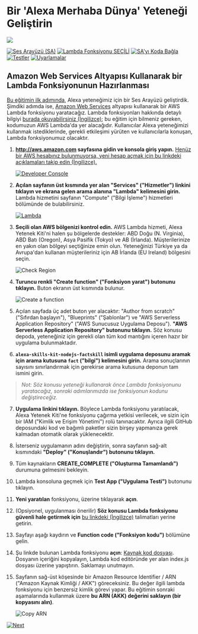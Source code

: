 # Bir 'Alexa Merhaba Dünya' Yeteneği Geliştirin
<img src="https://m.media-amazon.com/images/G/01/mobile-apps/dex/alexa/alexa-skills-kit/tutorials/quiz-game/header._TTH_.png" />

[![Ses Arayüzü (SA)](https://user-images.githubusercontent.com/6242253/49790785-1f51f800-fd40-11e8-9f61-5adad636aa37.png)](./1-voice-user-interface.md)
[![Lambda Fonksiyonu SEÇİLİ](https://user-images.githubusercontent.com/6242253/49790810-2bd65080-fd40-11e8-8963-dc937183a352.png)](./2-lambda-function.md)
[![SA'yı Koda Bağla](https://user-images.githubusercontent.com/6242253/49790840-3abd0300-fd40-11e8-9414-849bb162e09e.png)](./3-connect-vui-to-code.md)
[![Testler](https://user-images.githubusercontent.com/6242253/49797809-a065bb00-fd51-11e8-8ebc-c1d210e888f6.png)](./4-testing.md)
[![Uyarlamalar](https://user-images.githubusercontent.com/6242253/49790859-43add480-fd40-11e8-87e5-2daea3d4f005.png)](./5-next-steps.md)

## Amazon Web Services Altyapısı Kullanarak bir Lambda Fonksiyonunun Hazırlanması

 [Bu eğitimin ilk adımında](./1-voice-user-interface.md), Alexa yeteneğimiz için bir Ses Arayüzü geliştirdik.  Şimdiki adımda ise, [Amazon Web Services](http://aws.amazon.com) altyapısı kullanarak bir AWS Lambda fonksiyonu yaratacağız. Lambda fonksiyonları hakkında detaylı bilgiyi [burada okuyabilirsiniz (İngilizce)](http://aws.amazon.com/lambda); bu eğitim için bilmeniz gereken, kodumuzun AWS Lambda'da yer alacağıdır. Kullanıcılar Alexa yeteneğimizi kullanmak istediklerinde, gerekli etkileşimi yürüten ve kullanıcılarla konuşan, Lambda fonksiyonumuz olacaktır.

 1.  **http://aws.amazon.com sayfasına gidin ve konsola giriş yapın.** [Henüz bir AWS hesabınız bulunmuyorsa, yeni hesap açmak için bu linkdeki açıklamaları takip edin (İngilizce).](https://github.com/alexa/alexa-cookbook/tree/master/aws/set-up-aws.md)
 
     [![Developer Console](https://user-images.githubusercontent.com/6242253/49803604-54227700-fd61-11e8-9b8b-16a097d0c9c8.png)](https://console.aws.amazon.com/console/home)
    

2.  **Açılan sayfanın üst kısmında yer alan "Services" ("Hizmetler") linkini tıklayın ve ekrana gelen arama alanına "Lambda" kelimesini girin.**  Lambda hizmetini sayfanın "Compute" ("Bilgi İşleme") hizmetleri bölümünde de bulabilirsiniz.

    [![Lambda](https://user-images.githubusercontent.com/6242253/49803614-584e9480-fd61-11e8-94ca-87fa50673d73.png)](https://console.aws.amazon.com/lambda/home)

3.  **Seçili olan AWS bölgenizi kontrol edin.** AWS Lambda hizmeti, Alexa Yetenek Kiti'ni halen şu bölgelerde destekler: ABD Doğu (N. Virginia), ABD Batı (Oregon), Asya Pasifik (Tokyo) ve AB (İrlanda).  Müşterilerinize en yakın olan bölgeyi seçtiğinize emin olun. Yeteneğinizi Türkiye ya da Avrupa'dan kullanan müşterileriniz için AB İrlanda (EU Ireland) bölgesini seçin.

    ![Check Region](https://user-images.githubusercontent.com/6242253/49803618-5d134880-fd61-11e8-9cf9-67a6cef724a2.png)

4.  **Turuncu renkli "Create function" ("Fonksiyon yarat") butonunu tıklayın.** Buton ekranın üst kısmında bulunur.

    ![Create a function](https://user-images.githubusercontent.com/6242253/49803627-60a6cf80-fd61-11e8-8822-3cfb7cf9eae1.png)

5.  Açılan sayfada üç adet buton yer alacaktır: "Author from scratch" ("Sıfırdan başlayın"), "Blueprints" ("Şablonlar") ve "AWS Serverless Application Repository" ("AWS Sunucusuz Uygulama Deposu"). **"AWS Serverless Application Repository" butonunu tıklayın.**  Söz konusu depoda, yeteneğiniz için gerekli olan tüm kod mantığını içeren hazır bir uygulama bulunmaktadır.

6. **`alexa-skills-kit-nodejs-factskill` isimli uygulama deposunu aramak için arama kutusuna `fact` ("bilgi") kelimesini girin.** Arama sonuçlarının sayısını sınırlandırmak için gerekirse arama kutusuna deponun tam ismini girin.

> _Not: Söz konusu yeteneği kullanarak önce Lambda fonksiyonunu yaratacağız, sonraki adımlarımızda ise fonksiyonun kodunu değiştireceğiz._

7. **Uygulama linkini tıklayın.** Böylece Lambda fonksiyonu yaratılacak, Alexa Yetenek Kiti'ne fonksiyonu çağırma yetkisi verilecek, ve sizin için bir IAM ("Kimlik ve Erişim Yönetimi") rolü tanınacaktır.  Ayrıca ilgili GitHub deposundaki kod ve bağımlı paketler sizin birşey yapmanıza gerek kalmadan otomatik olarak yüklenecektir.

8. İsterseniz uygulamanın adını değiştirin, sonra sayfanın sağ-alt kısmındaki **"Deploy" ("Konuşlandır") butonunu tıklayın.**

9. Tüm kaynakların **CREATE_COMPLETE ("Oluşturma Tamamlandı")** durumuna gelmesini bekleyin.

10. Lambda konsoluna geçmek için **Test App ("Uygulama Testi")** butonunu tıklayın.

11. **Yeni yaratılan** fonksiyonu, üzerine tıklayarak **açın**.

12. (Opsiyonel, uygulanması önerilir) **Söz konusu Lambda fonksiyonu güvenli hale getirmek için** [bu linkdeki (İngilizce)](https://github.com/alexa/alexa-cookbook/blob/master/aws/secure-lambda-function.md) talimatları yerine getirin.

13. Sayfayı aşağı kaydırın ve **Function code ("Fonksiyon kodu")** bölümüne gelin.

11. Şu linkde bulunan Lambda fonksiyonu **açın**: [Kaynak kod dosyası](../lambda/custom/index.js). Dosyanın içeriğini kopyalayın, Lambda kod editöründe yer alan index.js dosyası üzerine yapıştırın.  Saklamayı unutmayın.

13. Sayfanın sağ-üst köşesinde bir Amazon Resource Identifier / ARN ("Amazon Kaynak Kimliği / AKK") göreceksiniz. Bu değer ilgili lambda fonksiyonu için benzersiz kimlik görevi yapar.  Bu eğitimin sonraki aşamalarında kullanmak üzere **bu ARN (AKK) değerini saklayın (bir kopyasını alın)**.

    ![Copy ARN](https://m.media-amazon.com/images/G/01/mobile-apps/dex/alexa/alexa-skills-kit/tutorials/quiz-game/2-12-copy-ARN._TTH_.png)

[![Next](https://user-images.githubusercontent.com/6242253/49804343-60a7cf00-fd63-11e8-88bf-ee3a538967ac.png)](./3-connect-vui-to-code.md)
